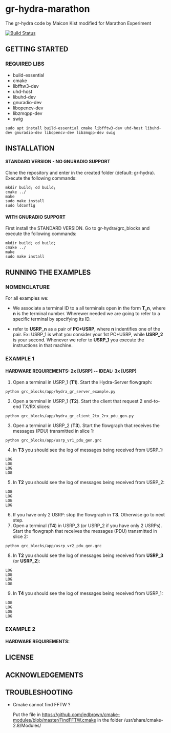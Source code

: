 # gr-hydra-marathon
The gr-hydra code by Maicon Kist modified for Marathon Experiment

[![Build Status](https://travis-ci.org/maiconkist/gr-hydra.svg?branch=bleeding)](https://travis-ci.org/maiconkist/gr-hydra)


## GETTING STARTED

### REQUIRED LIBS

* build-essential
* cmake
* libfftw3-dev
* uhd-host
* libuhd-dev
* gnuradio-dev
* libopencv-dev
* libzmqpp-dev
* swig

```
sudo apt install build-essential cmake libfftw3-dev uhd-host libuhd-dev gnuradio-dev libopencv-dev libzmqpp-dev swig
```

## INSTALLATION

#### STANDARD VERSION - NO GNURADIO SUPPORT

Clone the repository and enter in the created folder (default: gr-hydra). Execute the following commands:

```
mkdir build; cd build;
cmake ../
make
sudo make install
sudo ldconfig
```

#### WITH GNURADIO SUPPORT

First install the STANDARD VERSION. Go to gr-hydra/grc_blocks and execute the following commands:

```
mkdir build; cd build;
cmake ../
make
sudo make install
```

## RUNNING THE EXAMPLES

### NOMENCLATURE

For all examples we:

- We associate a terminal ID to a all terminals open in the form **T_n**, where **n** is the terminal number. Wherewer needed we are going to refer to a specific terminal by specifying its ID.

- refer to **USRP_n** as a pair of **PC+USRP**, where **n** indentifies one of the pair. Ex: USRP_1 is what you consider your 1st PC+USRP, while **USRP_2** is your second. Whenever we refer to **USRP_1** you execute the instructions in that machine. 


### EXAMPLE 1
#### HARDWARE REQUIREMENTS: 2x [USRP] -- IDEAL: 3x [USRP]


1. Open a terminal in USRP_1 (**T1**). Start the Hydra-Server flowgraph:
```
python grc_blocks/app/hydra_gr_server_example.py
```
2. Open a terminal in USRP_1 (**T2**). Start the client that request 2 end-to-end TX/RX slices:
```
python grc_blocks/app/hydra_gr_client_2tx_2rx_pdu_gen.py
```
3. Open a terminal in USRP_2 (**T3**). Start the flowgraph that receives the messages (PDU) transmitted in slice 1:
```
python grc_blocks/app/usrp_vr1_pdu_gen.grc
```
4. In **T3** you should see the log of messages being received from USRP_1: 
```
LOG
LOG
LOG
LOG
```
5. In **T2** you should see the log of messages being received from USRP_2:
```
LOG
LOG
LOG
LOG
```
6. If you have only 2 USRP: stop the flowgraph in **T3**. Otherwise go to next step.
7.  Open a terminal (**T4**) in USRP_3 (or USRP_2 if you have only 2 USRPs).  Start the flowgraph that receives the messages (PDU) transmitted in slice 2:
```
python grc_blocks/app/usrp_vr2_pdu_gen.grc
```
8. In **T2** you should see the log of messages being received from **USRP_3** (or **USRP_2**):
```
LOG
LOG
LOG
LOG
```
9. In **T4** you should see the log of messages being received from USRP_1:
```
LOG
LOG
LOG
LOG
```


### EXAMPLE 2
#### HARDWARE REQUIREMENTS: 


## LICENSE

## ACKNOWLEDGEMENTS

## TROUBLESHOOTING

* Cmake cannot find FFTW ? 

   Put the file in https://github.com/jedbrown/cmake-modules/blob/master/FindFFTW.cmake in the folder /usr/share/cmake-2.8/Modules/
